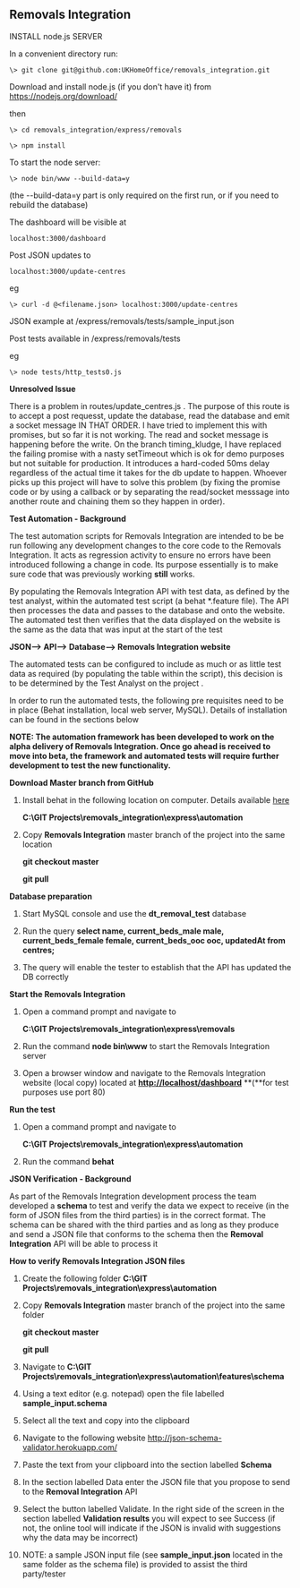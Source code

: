 Removals Integration
-----

INSTALL node.js SERVER

In a convenient directory run:

    \> git clone git@github.com:UKHomeOffice/removals_integration.git

Download and install node.js (if you don't have it) from https://nodejs.org/download/

then

    \> cd removals_integration/express/removals

    \> npm install

To start the node server:

    \> node bin/www --build-data=y

(the --build-data=y part is only required on the first run, or if you need to rebuild the database)

The dashboard will be visible at 

    localhost:3000/dashboard

Post JSON updates to 

    localhost:3000/update-centres

eg

    \> curl -d @<filename.json> localhost:3000/update-centres


JSON example at /express/removals/tests/sample_input.json

Post tests available in /express/removals/tests

eg

    \> node tests/http_tests0.js


**Unresolved Issue**


There is a problem in routes/update_centres.js . The purpose of this route is to accept a post requesst, update the database, read the database and emit a socket message IN THAT ORDER. I have tried to implement this with promises, but so far it is not working. The read and socket message is happening before the write. On the branch timing_kludge, I have replaced the failing promise with a nasty setTimeout which is ok for demo purposes but not suitable for production. It introduces a hard-coded 50ms delay regardless of the actual time it takes for the db update to happen. Whoever picks up this project will have to solve this problem (by fixing the promise code or by using a callback or by separating the read/socket messsage into another route and chaining them so they happen in order).


**Test Automation - Background**

The test automation scripts for Removals Integration are intended to be 
be run following any development changes to the core code
to the Removals Integration. It acts as regression activity to ensure no
errors have been introduced following a change in code. Its purpose
essentially is to make sure code that was previously working **still**
works.

By populating the Removals Integration API with test
data, as defined by the test analyst, within the automated test script (a
behat \*.feature file). The API then processes the data and passes to
the database and onto the website. The automated test then verifies that
the data displayed on the website is the same as the data that was input
at the start of the test

**JSON--> API--> Database--> Removals Integration website**

The automated tests can be configured to include as much or as little
test data as required (by populating the table within the script), this
decision is to be determined by the Test Analyst on the project .

In order to run the automated tests, the following pre requisites need
to be in place (Behat installation, local web server, MySQL). Details of
installation can be found in the sections below

**NOTE: The automation framework has been developed to work on the alpha
delivery of Removals Integration. Once go ahead is received to move into
beta, the framework and automated tests will require further development
to test the new functionality.**

**Download Master branch from GitHub**

1.  Install behat in the following location on computer. Details
    available
    [here](http://lin-clark.com/blog/2013/11/26/quickstart-testing-with-behat-mink-selenium/)

    **C:\\GIT Projects\\removals\_integration\\express\\automation**

2.  Copy **Removals Integration** master branch of the project into the
    same location

    **git checkout master**

    **git pull**

**Database preparation**

1.  Start MySQL console and use the **dt\_removal\_test** database

2.  Run the query **select name, current\_beds\_male male,
    current\_beds\_female female, current\_beds\_ooc ooc, updatedAt from
    centres;**

3.  The query will enable the tester to establish that the API has
    updated the DB correctly

**Start the Removals Integration**

1.  Open a command prompt and navigate to

    **C:\\GIT Projects\\removals\_integration\\express\\removals**

2.  Run the command **node bin\\www** to start the Removals Integration
    server

3.  Open a browser window and navigate to the Removals Integration
    website (local copy) located at
    [**http://localhost/dashboard**](http://localhost/dashboard)
    **(**for test purposes use port 80)

**Run the test**

1.  Open a command prompt and navigate to

    **C:\\GIT Projects\\removals\_integration\\express\\automation**

2.  Run the command **behat**




**JSON Verification - Background**

As part of the Removals Integration development process the team
developed a **schema** to test and verify the data we expect to receive
(in the form of JSON files from the third parties) is in the correct
format. The schema can be shared with the third parties and as long as
they produce and send a JSON file that conforms to the schema then the
**Removal Integration** API will be able to process it

**How to verify Removals Integration JSON files**


1. Create the following folder **C:\\GIT Projects\\removals\_integration\\express\\automation** 

2. Copy **Removals Integration** master branch of the project into the same folder

    **git checkout master**

    **git pull**

3.  Navigate to **C:\\GIT
    Projects\\removals\_integration\\express\\automation\\features\\schema**

4.  Using a text editor (e.g. notepad) open the file labelled
    **sample\_input.schema**

5.  Select all the text and copy into the clipboard

6.  Navigate to the following website
    <http://json-schema-validator.herokuapp.com/>

7.  Paste the text from your clipboard into the section labelled
    **Schema**

8.  In the section labelled Data enter the JSON file that you propose to
    send to the **Removal Integration** API

9.  Select the button labelled Validate. In the right side of the screen
    in the section labelled **Validation results** you will expect to
    see Success (if not, the online tool will indicate if the JSON is
    invalid with suggestions why the data may be incorrect)

10.  NOTE: a sample JSON input file (see **sample\_input.json** located
    in the same folder as the schema file) is provided to assist the
    third party/tester
